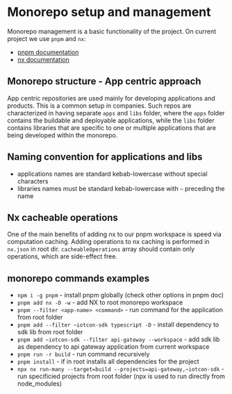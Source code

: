 # Monorepo setup and management

Monorepo management is a basic functionality of the project. On current project we use `pnpm` and `nx`:<br>

- [pnpm documentation](https://pnpm.io/)
- [nx documentation](https://nx.dev/)

## Monorepo structure - App centric approach

App centric repositories are used mainly for developing applications and products. This is a common setup in companies. Such repos are characterized in having separate `apps` and `libs` folder, where the `apps` folder contains the buildable and deployable applications, while the `libs` folder contains libraries that are specific to one or multiple applications that are being developed within the monorepo.

## Naming convention for applications and libs

- applications names are standard kebab-lowercase without special characters
- libraries names must be standard kebab-lowercase with `~` preceding the name

## Nx cacheable operations

One of the main benefits of adding nx to our pnpm workspace is speed via computation caching. Adding operations to nx caching is performed in `nx.json` in root dir. `cacheableOperations` array should contain only operations, which are side-effect free.

## monorepo commands examples

- `npm i -g pnpm` - install pnpm globally (check other options in pnpm doc)
- `pnpm add nx -D -w` - add NX to root monorepo workspace
- `pnpm --filter <app-name> <command>` - run command for the application from root folder
- `pnpm add --filter ~iotcon-sdk typescript -D` - install dependency to sdk lib from root folder
- `pnpm add ~iotcon-sdk --filter api-gateway --workspace` - add sdk lib as dependency to api gateway application from current workspace
- `pnpm run -r build` - run command recursively
- `pnpm install` - if in root installs all dependencies for the project
- `npx nx run-many --target=build --projects=api-gateway,~iotcon-sdk` - run specificied projects from root folder (npx is used to run directly from node_modules)

